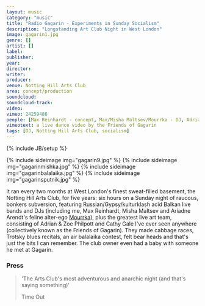 ```yaml
---
layout: music
category: "music"
title: "Radio Gagarin - Experiments in Sunday Socialism"
description: "Longstanding Art Club Night in West London"
image: gagarin1.jpg
genre: []
artist: []
label: 
publisher: 
year: 
director: 
writer: 
producer: 
venue: Notting Hill Arts Club
area: concept/production
soundcloud: 
soundcloud-track: 
video: 
vimeo: 24259486
people: [Max Reinhardt - concept, Max/Misha Maltsev/Mourrka - DJ, Adrian Philpott/Zoe Philpott/Cathy Gale - live artwork]
vimeotext: a live dance video by the Friends of Gagarin
tags: [DJ, Notting Hill Arts Club, socialism]
---
```

{% include JB/setup %}

{% include sideimage img="gagarin9.jpg" %}
{% include sideimage img="gagarinmishka.jpg" %}
{% include sideimage img="gagarinbalalaika.jpg" %}
{% include sideimage img="gagarinsputnik.jpg" %}

It ran every two months at West London's finest sweat-filled basement, the Notting Hill Arts Club, for five years: six hours on a Sunday night of raucous, bonkers subversion, featuring Russian/Gypsy/kulturklash acid Balkan live bands and DJs (including me, Max Reinhardt, Misha Maltsev and Ariadne Arendt's feline alter-ego <a href="https://www.mixcloud.com/mourrka/blat-deluxe/">Mourrka</a>), plus the greatest live art team, consisting of Adrian & Zoe Philpott and Cathy Gale I've ever seen anywhere (collectively known as the Friends of Gagarin). They made cabbage races, Trotsky blues recitals, an air balalaika contest, felt bear heads and that's just the bits I can remember. The club owner even had a baby with someone he met at Gagarin. 

<h3>Press</h3>
<blockquote>
<p>'The Arts Club's most adventurous and anarchic night (and that's saying something)'
</p>
<footer>
 Time Out</footer></blockquote>